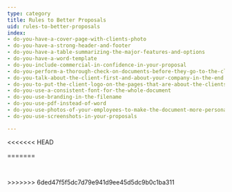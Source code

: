 ```yaml
---
type: category
title: Rules to Better Proposals
uid: rules-to-better-proposals
index:
- do-you-have-a-cover-page-with-clients-photo
- do-you-have-a-strong-header-and-footer
- do-you-have-a-table-summarizing-the-major-features-and-options
- do-you-have-a-word-template
- do-you-include-commercial-in-confidence-in-your-proposal
- do-you-perform-a-thorough-check-on-documents-before-they-go-to-the-client
- do-you-talk-about-the-client-first-and-about-your-company-in-the-end
- do-you-to-put-the-client-logo-on-the-pages-that-are-about-the-clients-project-only
- do-you-use-a-consistent-font-for-the-whole-document
- do-you-use-branding-in-the-filename
- do-you-use-pdf-instead-of-word
- do-you-use-photos-of-your-employees-to-make-the-document-more-personal
- do-you-use-screenshots-in-your-proposals

---
```

<<<<<<< HEAD

=======
<p>​​​<br></p>
>>>>>>> 6ded47f5f5dc7d79e941d9ee45d5dc9b0c1ba311


